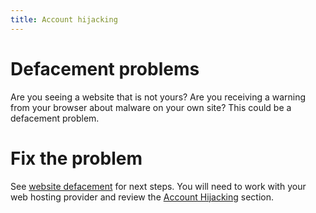 ```yaml
---
title: Account hijacking
---
```

# Defacement problems
Are you seeing a website that is not yours? Are you receiving a warning from your browser about malware on your own site? This could be a defacement problem.
<br>
# Fix the problem
See [website defacement](topics/practice-1-emergencies/5-ddos/3-14-learn) for next steps. You will need to work with your web hosting provider and review the [Account Hijacking](topics/practice-1-emergencies/2-account-hijacked/1-1-intro.md) section.
